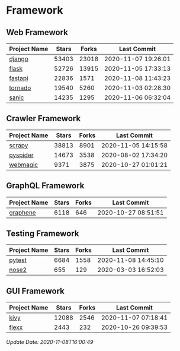 # Framework

## Web Framework
| Project Name | Stars | Forks | Last Commit |
| ------------ | ----- | ----- | ----------- |
| [django](https://github.com/django/django) | 53403 | 23018 | 2020-11-07 19:26:01 |
| [flask](https://github.com/pallets/flask) | 52726 | 13915 | 2020-11-05 17:33:13 |
| [fastapi](https://github.com/tiangolo/fastapi) | 22836 | 1571 | 2020-11-08 11:43:23 |
| [tornado](https://github.com/tornadoweb/tornado) | 19540 | 5260 | 2020-11-03 02:28:30 |
| [sanic](https://github.com/huge-success/sanic) | 14235 | 1295 | 2020-11-06 06:32:04 |

## Crawler Framework
| Project Name | Stars | Forks | Last Commit |
| ------------ | ----- | ----- | ----------- |
| [scrapy](https://github.com/scrapy/scrapy) | 38813 | 8901 | 2020-11-05 14:15:58 |
| [pyspider](https://github.com/binux/pyspider) | 14673 | 3538 | 2020-08-02 17:34:20 |
| [webmagic](https://github.com/code4craft/webmagic) | 9371 | 3875 | 2020-10-27 01:01:21 |

## GraphQL Framework
| Project Name | Stars | Forks | Last Commit |
| ------------ | ----- | ----- | ----------- |
| [graphene](https://github.com/graphql-python/graphene) | 6118 | 646 | 2020-10-27 08:51:51 |

## Testing Framework
| Project Name | Stars | Forks | Last Commit |
| ------------ | ----- | ----- | ----------- |
| [pytest](https://github.com/pytest-dev/pytest) | 6684 | 1558 | 2020-11-08 14:45:10 |
| [nose2](https://github.com/nose-devs/nose2) | 655 | 129 | 2020-03-03 16:52:03 |

## GUI Framework
| Project Name | Stars | Forks | Last Commit |
| ------------ | ----- | ----- | ----------- |
| [kivy](https://github.com/kivy/kivy) | 12088 | 2546 | 2020-11-07 07:18:41 |
| [flexx](https://github.com/flexxui/flexx) | 2443 | 232 | 2020-10-26 09:39:53 |

*Update Date: 2020-11-08T16:00:49*